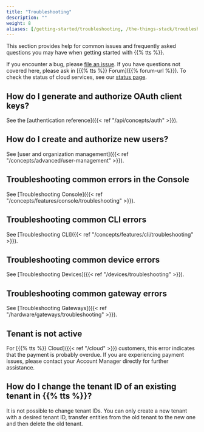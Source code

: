 ```yaml
---
title: "Troubleshooting"
description: ""
weight: 8
aliases: [/getting-started/troubleshooting, /the-things-stack/troubleshooting]
---
```


This section provides help for common issues and frequently asked questions you may have when getting started with {{% tts %}}.

<!--more-->

If you encounter a bug, please [file an issue](https://github.com/TheThingsNetwork/lorawan-stack/issues/new/choose). If you have questions not covered here, please ask in [{{% tts %}} Forum]({{% forum-url %}}). To check the status of cloud services, see our [status page](https://status.thethings.industries/).

## How do I generate and authorize OAuth client keys?

See the [authentication reference]({{< ref "/api/concepts/auth" >}}).

## How do I create and authorize new users?

See [user and organization management]({{< ref "/concepts/advanced/user-management" >}}).

## Troubleshooting common errors in the Console

See [Troubleshooting Console]({{< ref "/concepts/features/console/troubleshooting" >}}).

## Troubleshooting common CLI errors

See [Troubleshooting CLI]({{< ref "/concepts/features/cli/troubleshooting" >}}).

## Troubleshooting common device errors

See [Troubleshooting Devices]({{< ref "/devices/troubleshooting" >}}).

## Troubleshooting common gateway errors

See [Troubleshooting Gateways]({{< ref "/hardware/gateways/troubleshooting" >}}).

## Tenant is not active

For [{{% tts %}} Cloud]({{< ref "/cloud" >}}) customers, this error indicates that the payment is probably overdue. If you are experiencing payment issues, please contact your Account Manager directly for further assistance.

## How do I change the tenant ID of an existing tenant in {{% tts %}}?

It is not possible to change tenant IDs. You can only create a new tenant with a desired tenant ID, transfer entities from the old tenant to the new one and then delete the old tenant.
